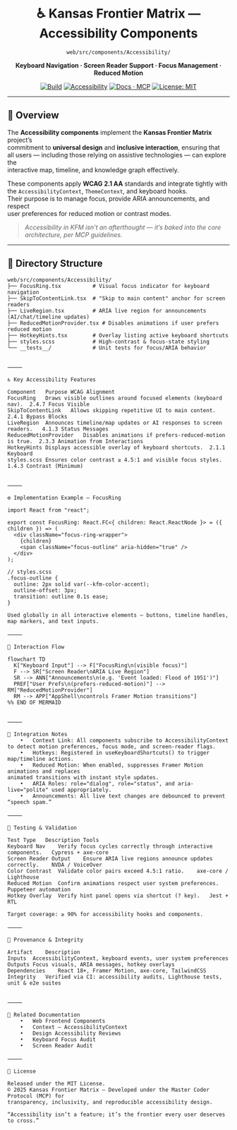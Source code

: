 <div align="center">

# ♿ Kansas Frontier Matrix — Accessibility Components  
`web/src/components/Accessibility/`

**Keyboard Navigation · Screen Reader Support · Focus Management · Reduced Motion**

[![Build](https://img.shields.io/github/actions/workflow/status/bartytime4life/Kansas-Frontier-Matrix/ci.yml?label=Build)](../../../../../.github/workflows/ci.yml)
[![Accessibility](https://img.shields.io/badge/WCAG%202.1-AA-yellow)](../../../../../docs/design/reviews/accessibility/)
[![Docs · MCP](https://img.shields.io/badge/Docs-MCP-green)](../../../../../docs/)
[![License: MIT](https://img.shields.io/badge/License-MIT-blue.svg)](../../../../../LICENSE)

</div>

---

## 🧭 Overview

The **Accessibility components** implement the **Kansas Frontier Matrix** project’s  
commitment to **universal design** and **inclusive interaction**, ensuring that  
all users — including those relying on assistive technologies — can explore the  
interactive map, timeline, and knowledge graph effectively.

These components apply **WCAG 2.1 AA** standards and integrate tightly with  
the `AccessibilityContext`, `ThemeContext`, and keyboard hooks.  
Their purpose is to manage focus, provide ARIA announcements, and respect  
user preferences for reduced motion or contrast modes.

> _Accessibility in KFM isn’t an afterthought — it’s baked into the core architecture, per MCP guidelines._

---

## 🧱 Directory Structure

```text
web/src/components/Accessibility/
├── FocusRing.tsx          # Visual focus indicator for keyboard navigation
├── SkipToContentLink.tsx  # "Skip to main content" anchor for screen readers
├── LiveRegion.tsx         # ARIA live region for announcements (AI/chat/timeline updates)
├── ReducedMotionProvider.tsx # Disables animations if user prefers reduced motion
├── HotkeyHints.tsx        # Overlay listing active keyboard shortcuts
├── styles.scss            # High-contrast & focus-state styling
└── __tests__/             # Unit tests for focus/ARIA behavior


⸻

♿ Key Accessibility Features

Component	Purpose	WCAG Alignment
FocusRing	Draws visible outlines around focused elements (keyboard nav).	2.4.7 Focus Visible
SkipToContentLink	Allows skipping repetitive UI to main content.	2.4.1 Bypass Blocks
LiveRegion	Announces timeline/map updates or AI responses to screen readers.	4.1.3 Status Messages
ReducedMotionProvider	Disables animations if prefers-reduced-motion is true.	2.3.3 Animation from Interactions
HotkeyHints	Displays accessible overlay of keyboard shortcuts.	2.1.1 Keyboard
styles.scss	Ensures color contrast ≥ 4.5:1 and visible focus styles.	1.4.3 Contrast (Minimum)


⸻

⚙️ Implementation Example — FocusRing

import React from "react";

export const FocusRing: React.FC<{ children: React.ReactNode }> = ({ children }) => (
  <div className="focus-ring-wrapper">
    {children}
    <span className="focus-outline" aria-hidden="true" />
  </div>
);

// styles.scss
.focus-outline {
  outline: 2px solid var(--kfm-color-accent);
  outline-offset: 3px;
  transition: outline 0.1s ease;
}

Used globally in all interactive elements — buttons, timeline handles,
map markers, and text inputs.

⸻

🧩 Interaction Flow

flowchart TD
  K["Keyboard Input"] --> F["FocusRing\n(visible focus)"]
  F --> SR["Screen Reader\nARIA Live Region"]
  SR --> ANN["Announcements\n(e.g. 'Event loaded: Flood of 1951')"]
  PREF["User Prefs\n(prefers-reduced-motion)"] --> RM["ReducedMotionProvider"]
  RM --> APP["AppShell\ncontrols Framer Motion transitions"]
%% END OF MERMAID


⸻

🧠 Integration Notes
	•	Context Link: All components subscribe to AccessibilityContext
to detect motion preferences, focus mode, and screen-reader flags.
	•	Hotkeys: Registered in useKeyboardShortcuts() to trigger map/timeline actions.
	•	Reduced Motion: When enabled, suppresses Framer Motion animations and replaces
animated transitions with instant style updates.
	•	ARIA Roles: role="dialog", role="status", and aria-live="polite" used appropriately.
	•	Announcements: All live text changes are debounced to prevent “speech spam.”

⸻

🧪 Testing & Validation

Test Type	Description	Tools
Keyboard Nav	Verify focus cycles correctly through interactive components.	Cypress + axe-core
Screen Reader Output	Ensure ARIA live regions announce updates correctly.	NVDA / VoiceOver
Color Contrast	Validate color pairs exceed 4.5:1 ratio.	axe-core / Lighthouse
Reduced Motion	Confirm animations respect user system preferences.	Puppeteer automation
Hotkey Overlay	Verify hint panel opens via shortcut (? key).	Jest + RTL

Target coverage: ≥ 90% for accessibility hooks and components.

⸻

🧾 Provenance & Integrity

Artifact	Description
Inputs	AccessibilityContext, keyboard events, user system preferences
Outputs	Focus visuals, ARIA messages, hotkey overlays
Dependencies	React 18+, Framer Motion, axe-core, TailwindCSS
Integrity	Verified via CI: accessibility audits, Lighthouse tests, unit & e2e suites


⸻

🔗 Related Documentation
	•	Web Frontend Components
	•	Context — AccessibilityContext
	•	Design Accessibility Reviews
	•	Keyboard Focus Audit
	•	Screen Reader Audit

⸻

📜 License

Released under the MIT License.
© 2025 Kansas Frontier Matrix — Developed under the Master Coder Protocol (MCP) for
transparency, inclusivity, and reproducible accessibility design.

“Accessibility isn’t a feature; it’s the frontier every user deserves to cross.”

